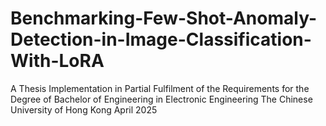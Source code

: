 # Benchmarking-Few-Shot-Anomaly-Detection-in-Image-Classification-With-LoRA
A Thesis Implementation in Partial Fulfilment of the Requirements for the Degree of Bachelor of Engineering in Electronic Engineering The Chinese University of Hong Kong April 2025
